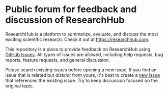 # Public forum for feedback and discussion of ResearchHub

ResearchHub is a platform to summarize, evaluate, and discuss the most exciting scientific research.
Check it out at <https://researchhub.com>.

This repository is a place to provide feedback on ResearchHub using [GitHub Issues](https://github.com/ResearchHub/discussion/issues).
All types of issues are allowed, including help requests, bug reports, feature requests, and general discussion.

Please search existing issues before opening a new issue.
If you find an issue that is related but _distinct_ from yours, it's best to create a [new issue](https://github.com/ResearchHub/discussion/issues/new) that references the existing issue.
Try to keep discussion focused on the original topic.
